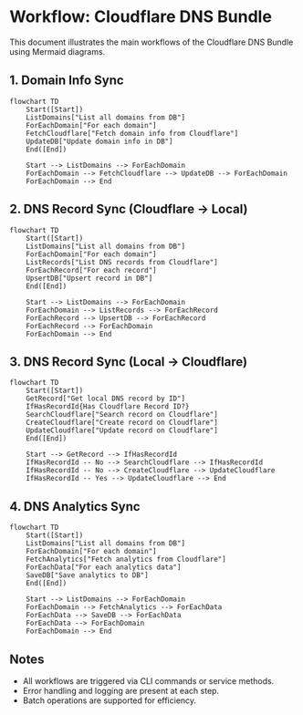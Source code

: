 # Workflow: Cloudflare DNS Bundle

This document illustrates the main workflows of the Cloudflare DNS Bundle using Mermaid diagrams.

## 1. Domain Info Sync

```mermaid
flowchart TD
    Start([Start])
    ListDomains["List all domains from DB"]
    ForEachDomain["For each domain"]
    FetchCloudflare["Fetch domain info from Cloudflare"]
    UpdateDB["Update domain info in DB"]
    End([End])

    Start --> ListDomains --> ForEachDomain
    ForEachDomain --> FetchCloudflare --> UpdateDB --> ForEachDomain
    ForEachDomain --> End
```

## 2. DNS Record Sync (Cloudflare -> Local)

```mermaid
flowchart TD
    Start([Start])
    ListDomains["List all domains from DB"]
    ForEachDomain["For each domain"]
    ListRecords["List DNS records from Cloudflare"]
    ForEachRecord["For each record"]
    UpsertDB["Upsert record in DB"]
    End([End])

    Start --> ListDomains --> ForEachDomain
    ForEachDomain --> ListRecords --> ForEachRecord
    ForEachRecord --> UpsertDB --> ForEachRecord
    ForEachRecord --> ForEachDomain
    ForEachDomain --> End
```

## 3. DNS Record Sync (Local -> Cloudflare)

```mermaid
flowchart TD
    Start([Start])
    GetRecord["Get local DNS record by ID"]
    IfHasRecordId{Has Cloudflare Record ID?}
    SearchCloudflare["Search record on Cloudflare"]
    CreateCloudflare["Create record on Cloudflare"]
    UpdateCloudflare["Update record on Cloudflare"]
    End([End])

    Start --> GetRecord --> IfHasRecordId
    IfHasRecordId -- No --> SearchCloudflare --> IfHasRecordId
    IfHasRecordId -- No --> CreateCloudflare --> UpdateCloudflare
    IfHasRecordId -- Yes --> UpdateCloudflare --> End
```

## 4. DNS Analytics Sync

```mermaid
flowchart TD
    Start([Start])
    ListDomains["List all domains from DB"]
    ForEachDomain["For each domain"]
    FetchAnalytics["Fetch analytics from Cloudflare"]
    ForEachData["For each analytics data"]
    SaveDB["Save analytics to DB"]
    End([End])

    Start --> ListDomains --> ForEachDomain
    ForEachDomain --> FetchAnalytics --> ForEachData
    ForEachData --> SaveDB --> ForEachData
    ForEachData --> ForEachDomain
    ForEachDomain --> End
```

## Notes

- All workflows are triggered via CLI commands or service methods.
- Error handling and logging are present at each step.
- Batch operations are supported for efficiency.
